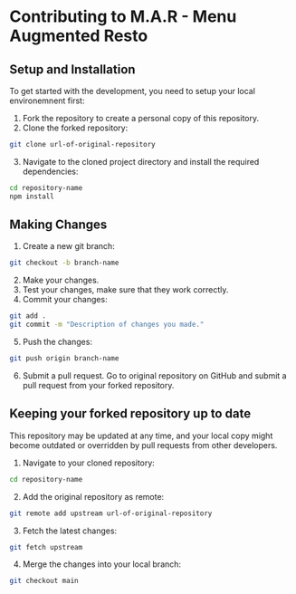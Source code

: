 # Contributing to M.A.R - Menu Augmented Resto

## Setup and Installation

To get started with the development, you need to setup your local environemnent first:

1. Fork the repository to create a personal copy of this repository.
2. Clone the forked repository:

```bash
git clone url-of-original-repository
```

3. Navigate to the cloned project directory and install the required dependencies:

```bash
cd repository-name
npm install
```

## Making Changes

1. Create a new git branch:

```bash
git checkout -b branch-name
```

2. Make your changes.
3. Test your changes, make sure that they work correctly.
4. Commit your changes:

```bash
git add .
git commit -m "Description of changes you made."
```

5. Push the changes:

```bash
git push origin branch-name
```

6. Submit a pull request. Go to original repository on GitHub and submit a pull request from your forked repository.

## Keeping your forked repository up to date

This repository may be updated at any time, and your local copy might become outdated or overridden by pull requests from other developers.

1. Navigate to your cloned repository:

```bash
cd repository-name
```

2. Add the original repository as remote:

```bash
git remote add upstream url-of-original-repository
```

3. Fetch the latest changes:

```bash
git fetch upstream
```

4. Merge the changes into your local branch:

```bash
git checkout main
```
